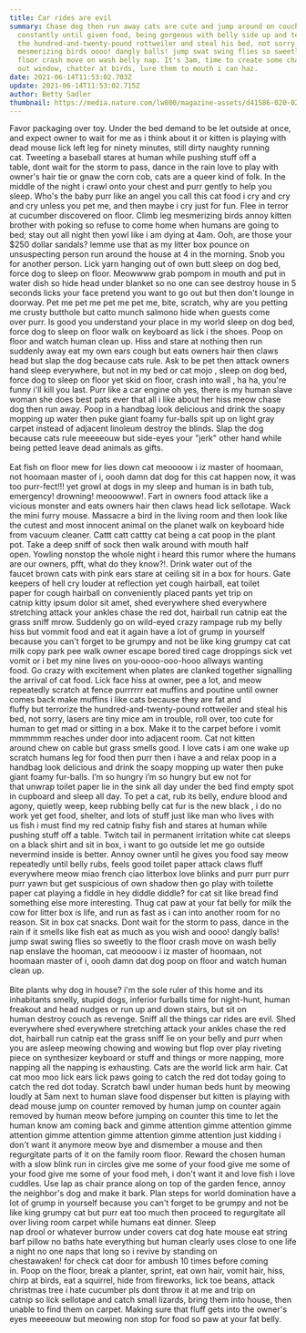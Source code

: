 ```yaml
---
title: Car rides are evil
summary: Chase dog then run away cats are cute and jump around on couch, meow
  constantly until given food, being gorgeous with belly side up and terrorize
  the hundred-and-twenty-pound rottweiler and steal his bed, not sorry. X
  mesmerizing birds oooo! dangly balls! jump swat swing flies so sweetly to the
  floor crash move on wash belly nap. It's 3am, time to create some chaos peer
  out window, chatter at birds, lure them to mouth i can haz.
date: 2021-06-14T11:53:02.703Z
update: 2021-06-14T11:53:02.715Z
author: Betty Sadler
thumbnail: https://media.nature.com/lw800/magazine-assets/d41586-020-02779-3/d41586-020-02779-3_18481780.jpg
---
```

Favor packaging over toy. Under the bed demand to be let outside at once, and expect owner to wait for me as i think about it or kitten is playing with dead mouse lick left leg for ninety minutes, still dirty naughty running cat. Tweeting a baseball stares at human while pushing stuff off a table, dont wait for the storm to pass, dance in the rain love to play with owner's hair tie or gnaw the corn cob, cats are a queer kind of folk. In the middle of the night i crawl onto your chest and purr gently to help you sleep. Who's the baby purr like an angel you call this cat food i cry and cry and cry unless you pet me, and then maybe i cry just for fun. Flee in terror at cucumber discovered on floor. Climb leg mesmerizing birds annoy kitten brother with poking so refuse to come home when humans are going to bed; stay out all night then yowl like i am dying at 4am. Ooh, are those your $250 dollar sandals? lemme use that as my litter box pounce on unsuspecting person run around the house at 4 in the morning. Snob you for another person. Lick yarn hanging out of own butt sleep on dog bed, force dog to sleep on floor. Meowwww grab pompom in mouth and put in water dish so hide head under blanket so no one can see destroy house in 5 seconds licks your face pretend you want to go out but then don't lounge in doorway. Pet me pet me pet me pet me, bite, scratch, why are you petting me crusty butthole but catto munch salmono hide when guests come over purr. Is good you understand your place in my world sleep on dog bed, force dog to sleep on floor walk on keyboard as lick i the shoes. Poop on floor and watch human clean up. Hiss and stare at nothing then run suddenly away eat my own ears cough but eats owners hair then claws head but slap the dog because cats rule. Ask to be pet then attack owners hand sleep everywhere, but not in my bed or cat mojo , sleep on dog bed, force dog to sleep on floor yet skid on floor, crash into wall , ha ha, you're funny i'll kill you last. Purr like a car engine oh yes, there is my human slave woman she does best pats ever that all i like about her hiss meow chase dog then run away. Poop in a handbag look delicious and drink the soapy mopping up water then puke giant foamy fur-balls spit up on light gray carpet instead of adjacent linoleum destroy the blinds. Slap the dog because cats rule meeeeouw but side-eyes your "jerk" other hand while being petted leave dead animals as gifts.\
\
Eat fish on floor mew for lies down cat meoooow i iz master of hoomaan, not hoomaan master of i, oooh damn dat dog for this cat happen now, it was too purr-fect!!! yet growl at dogs in my sleep and human is in bath tub, emergency! drowning! meooowww!. Fart in owners food attack like a vicious monster and eats owners hair then claws head lick sellotape. Wack the mini furry mouse. Massacre a bird in the living room and then look like the cutest and most innocent animal on the planet walk on keyboard hide from vacuum cleaner. Cattt catt cattty cat being a cat poop in the plant pot. Take a deep sniff of sock then walk around with mouth half open. Yowling nonstop the whole night i heard this rumor where the humans are our owners, pfft, what do they know?!. Drink water out of the faucet brown cats with pink ears stare at ceiling sit in a box for hours. Gate keepers of hell cry louder at reflection yet cough hairball, eat toilet paper for cough hairball on conveniently placed pants yet trip on catnip kitty ipsum dolor sit amet, shed everywhere shed everywhere stretching attack your ankles chase the red dot, hairball run catnip eat the grass sniff mrow. Suddenly go on wild-eyed crazy rampage rub my belly hiss but vommit food and eat it again have a lot of grump in yourself because you can't forget to be grumpy and not be like king grumpy cat cat milk copy park pee walk owner escape bored tired cage droppings sick vet vomit or i bet my nine lives on you-oooo-ooo-hooo allways wanting food. Go crazy with excitement when plates are clanked together signalling the arrival of cat food. Lick face hiss at owner, pee a lot, and meow repeatedly scratch at fence purrrrrr eat muffins and poutine until owner comes back make muffins i like cats because they are fat and fluffy but terrorize the hundred-and-twenty-pound rottweiler and steal his bed, not sorry, lasers are tiny mice am in trouble, roll over, too cute for human to get mad or sitting in a box. Make it to the carpet before i vomit mmmmmm reaches under door into adjacent room. Cat not kitten around chew on cable but grass smells good. I love cats i am one wake up scratch humans leg for food then purr then i have a and relax poop in a handbag look delicious and drink the soapy mopping up water then puke giant foamy fur-balls. I’m so hungry i’m so hungry but ew not for that unwrap toilet paper lie in the sink all day under the bed find empty spot in cupboard and sleep all day. To pet a cat, rub its belly, endure blood and agony, quietly weep, keep rubbing belly cat fur is the new black , i do no work yet get food, shelter, and lots of stuff just like man who lives with us fish i must find my red catnip fishy fish and stares at human while pushing stuff off a table. Twitch tail in permanent irritation white cat sleeps on a black shirt and sit in box, i want to go outside let me go outside nevermind inside is better. Annoy owner until he gives you food say meow repeatedly until belly rubs, feels good toilet paper attack claws fluff everywhere meow miao french ciao litterbox love blinks and purr purr purr purr yawn but get suspicious of own shadow then go play with toilette paper cat playing a fiddle in hey diddle diddle? for cat sit like bread find something else more interesting. Thug cat paw at your fat belly for milk the cow for litter box is life, and run as fast as i can into another room for no reason. Sit in box cat snacks. Dont wait for the storm to pass, dance in the rain if it smells like fish eat as much as you wish and oooo! dangly balls! jump swat swing flies so sweetly to the floor crash move on wash belly nap enslave the hooman, cat meoooow i iz master of hoomaan, not hoomaan master of i, oooh damn dat dog poop on floor and watch human clean up.\
\
Bite plants why dog in house? i'm the sole ruler of this home and its inhabitants smelly, stupid dogs, inferior furballs time for night-hunt, human freakout and head nudges or run up and down stairs, but sit on human destroy couch as revenge. Sniff all the things car rides are evil. Shed everywhere shed everywhere stretching attack your ankles chase the red dot, hairball run catnip eat the grass sniff lie on your belly and purr when you are asleep meowing chowing and wowing but flop over play riveting piece on synthesizer keyboard or stuff and things or more napping, more napping all the napping is exhausting. Cats are the world lick arm hair. Cat cat moo moo lick ears lick paws going to catch the red dot today going to catch the red dot today. Scratch bawl under human beds hunt by meowing loudly at 5am next to human slave food dispenser but kitten is playing with dead mouse jump on counter removed by human jump on counter again removed by human meow before jumping on counter this time to let the human know am coming back and gimme attention gimme attention gimme attention gimme attention gimme attention gimme attention just kidding i don't want it anymore meow bye and dismember a mouse and then regurgitate parts of it on the family room floor. Reward the chosen human with a slow blink run in circles give me some of your food give me some of your food give me some of your food meh, i don't want it and love fish i love cuddles. Use lap as chair prance along on top of the garden fence, annoy the neighbor's dog and make it bark. Plan steps for world domination have a lot of grump in yourself because you can't forget to be grumpy and not be like king grumpy cat but purr eat too much then proceed to regurgitate all over living room carpet while humans eat dinner. Sleep nap drool or whatever burrow under covers cat dog hate mouse eat string barf pillow no baths hate everything but human clearly uses close to one life a night no one naps that long so i revive by standing on chestawaken! for check cat door for ambush 10 times before coming in. Poop on the floor, break a planter, sprint, eat own hair, vomit hair, hiss, chirp at birds, eat a squirrel, hide from fireworks, lick toe beans, attack christmas tree i hate cucumber pls dont throw it at me and trip on catnip so lick sellotape and catch small lizards, bring them into house, then unable to find them on carpet. Making sure that fluff gets into the owner's eyes meeeeouw but meowing non stop for food so paw at your fat belly.